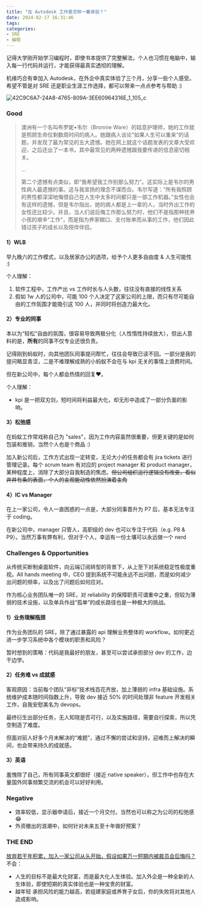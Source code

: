 ```yaml
---
title: "在 Autodesk 工作是怎样一番体验？"
date: 2024-02-17 16:31:46
tags:
categories:
- SRE
- 编程
---
```


记得大学刚开始学习编程时，即使书本提供了完整解法，个人也习惯在电脑中，输入每一行代码并运行，才能获得最真实透彻的理解。

机缘巧合有幸加入 Autodesk，在外企中真实体验了三个月，分享一些个人感受。希望不管是对 SRE 还是职业生涯工作选择，都可以带来一点点参考与帮助 :)

<!--more-->

![42C9C6A7-24A8-4765-809A-3EE60964316E_1_105_c](/images/blog/2021-09-04-jvm-note/42C9C6A7-24A8-4765-809A-3EE60964316E_1_105_c.jpeg)

### Good

> 澳洲有一个名叫布罗妮•韦尔（Bronnie Ware）的姑息护理师，她的工作就是照顾生命仅剩数周时间的病人。她跟病人谈论“如果人生可以重来”的话题，并发现了最为常见的五大遗憾。她在网上就这个话题发表的文章大受欢迎，之后还出了一本书，其中最常见的两种遗憾跟我要传递的信息密切相关。
> 
> ...
> 
> 第二个遗憾有点类似，即“我希望我工作别那么努力”。这实际上是韦尔的男性病人最遗憾的事。这与我宣扬的理念不谋而合。韦尔写道：“所有我照顾的男性都深深地悔恨自己在人生中太多时间都只是一部工作机器。”女性也会有这样的遗憾，但是韦尔指出，她的病人都是上一辈的人，当时外出工作的女性还比较少。并且，当人们说后悔工作那么努力时，他们不是指那种抚养小孩的艰辛“工作”，而是指为养家糊口、支付账单而从事的工作，他们因此错过孩子的成长以及陪伴伴侣。

#### 1）WLB
早九晚六的工作模式，以及居家办公的选项，给予个人更多自由度 & 人生可能性 :) 

个人理解：
1. 软件工程中，工作产出 vs 工作时长与人头数，往往没有直接的线性关系
2. 假如 1w 人的公司中，可能 100 个人决定了这家公司的上限，而只有尽可能自由的工作氛围才能吸引这 100 人，并同时将创造力最大化。

#### 2）专业的同事
本以为“轻松”自由的氛围，很容易导致两极分化（人性惰性持续放大），但出人意料的是，**所有**的同事不仅专业还很负责。

记得刚到蚂蚁时，向其他团队同事提问帮忙，往往会导致已读不回。一部分是我的提问略显青涩，二是不难理解成熟的小蚂蚁不会在与 kpi 无关的事情上浪费时间。

但在新公司中，每个人都会热情的回复❤️。

个人理解：
- kpi 是一把双刃剑，短时间将利益最大化，却无形中造成了一部分负面的影响。

#### 3）松弛感
在蚂蚁工作常戏称自己为 "sales"，因为工作内容虽然很重要，但更关键的是如何包装和推销，当然个人也是个商品 :)

加入新公司后，工作方式出现一定转变，无论大小的任务都会有 jira tickets 进行管理记录。每个 scrum team 有对应的 project manager 和 product manager，某种程度上，消除了大部分自我制造的焦虑。~~但公司组织运行逻辑没有改变，看似井井有条的表面，个人的主观能动性依然扮演着主角~~

#### 4）IC vs Manager
在上一家公司，令人一直困惑的一点是，大部分同事晋升为 P7 后，基本无法专注于 coding。

在新公司中，manager 只管人，高职级的 dev 也可以专注于代码（e.g. P8 & P9）。当然万事有弊有利，但对于个人，幸运有一份土壤可以永远做一个 nerd

### Challenges & Opportunities
从传统买断制桌面软件，向云端订阅转型的背景下，从上至下对系统稳定性极度重视。All hands meeting 中，CEO 提到系统不可能永远不出问题，而是如何减少出问题的频率，以及出了问题后如何应对。

作为核心业务团队唯一的 SRE，对 reliability 的保障职责可谓重中之重，但较为薄弱的技术设施，以及单兵作战“孤单”的成长路径也是一种极大的挑战。

#### 1）业务理解瓶颈
作为业务团队的 SRE，除了通过暴露的 api 理解业务整体的 workflow。如何更近进一步学习系统中各个模块的职责和风险？

暂时想到的策略：代码是我最好的朋友，甚至可以尝试承担部分 dev 的工作，边干边学。

#### 2）任务难 vs 成就感
客观原因：当前每个团队“非标”技术栈百花齐放，加上薄弱的 infra 基础设施。系统维护成本随时间指数上升，导致 dev 接近 50% 的时间处理非 feature 开发相关工作，自我安慰美名为 devops。

最终衍生出部分任务，无人知晓是否可行，以及实施路径，需要自行探索，所以凭空制造了难度。

但面对前人好多个月未解决的“难题”，通过不懈的尝试和坚持，迎难而上解决的瞬间，也会带来持久的成就感。

#### 3）英语
羞愧除了自己，所有同事英文都很好（接近 native speaker），但工作中也存在大量国外同事频繁交流的机会可以好好利用。

### Negative
- 效率较低，显示器申请后，接近一个月交付。当然也可以称之为公司的松弛感😂
- 外资撤出的浪潮中，如何针对未来五至十年做好预案？

### THE END

<u>放弃若干年积累，加入一家公司从头开始，假设如果万一短期内被裁员会后悔吗？</u>
不会：
- 人生的目标不是最大化财富，而是最大化人生体验。加入外企是一种全新的人生体验，即使短期的真实体验也是一种宝贵的财富。
- 越年轻 承担风险的能力越高，若组建家庭或养育子女后，你的失败将对其他人造成影响。
